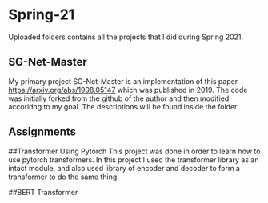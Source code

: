 # Spring-21

Uploaded folders contains all the projects that I did during Spring 2021.

## SG-Net-Master
My primary project SG-Net-Master is an implementation of this paper https://arxiv.org/abs/1908.05147 which was published in 2019.
The code was initially forked from the github of the author and then modified accoridng to my goal. The descriptions will be found inside the folder.

## Assignments


##Transformer Using Pytorch
This project was done in order to learn how to use pytorch transformers. In this project I used the transformer library as an intact module, and also used 
library of encoder and decoder to form a transformer to do the same thing.


##BERT Transformer

